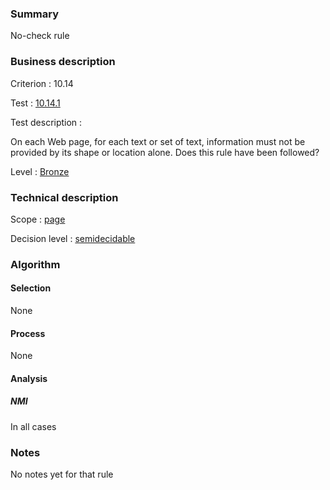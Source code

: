 ### Summary

No-check rule

### Business description

Criterion : 10.14

Test : [10.14.1](http://www.accessiweb.org/index.php/accessiweb-22-english-version.html#test-10-14-1)

Test description :

On each Web page, for each text or set of text, information must not be
provided by its shape or location alone. Does this rule have been
followed?

Level : [Bronze](/en/category/rules-design/accessiweb-11/level/bronze)

### Technical description

Scope : [page](/en/category/rules-design/accessiweb-11/scope/page)

Decision level :
[semidecidable](/en/category/rules-design/accessiweb-11/decision-level/semidecidable)

### Algorithm

#### Selection

None

#### Process

None

#### Analysis

##### NMI

In all cases

### Notes

No notes yet for that rule
